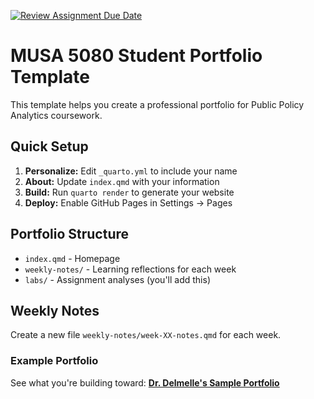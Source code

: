 [![Review Assignment Due Date](https://classroom.github.com/assets/deadline-readme-button-22041afd0340ce965d47ae6ef1cefeee28c7c493a6346c4f15d667ab976d596c.svg)](https://classroom.github.com/a/SmazhzpM)
# MUSA 5080 Student Portfolio Template

This template helps you create a professional portfolio for Public Policy Analytics coursework.

## Quick Setup
1. **Personalize:** Edit `_quarto.yml` to include your name
2. **About:** Update `index.qmd` with your information
3. **Build:** Run `quarto render` to generate your website
4. **Deploy:** Enable GitHub Pages in Settings → Pages

## Portfolio Structure
- `index.qmd` - Homepage
- `weekly-notes/` - Learning reflections for each week
- `labs/` - Assignment analyses (you'll add this)

## Weekly Notes
Create a new file `weekly-notes/week-XX-notes.qmd` for each week.

### Example Portfolio
See what you're building toward: **[Dr. Delmelle's Sample Portfolio](https://ecdelmelle.github.io/MUSA-5080-instructor-portolio/)**

